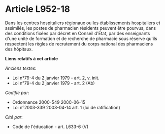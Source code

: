 # Article L952-18

Dans les centres hospitaliers régionaux ou les établissements hospitaliers et assimilés, les postes de pharmacien résidents
peuvent être pourvus, dans des conditions fixées par décret en Conseil d'Etat, par des enseignants d'une unité de formation
et de recherche de pharmacie sous réserve qu'ils respectent les règles de recrutement du corps national des pharmaciens des
hôpitaux.

**Liens relatifs à cet article**

_Anciens textes_:

  - Loi n°79-4 du 2 janvier 1979 - art. 2, v. init.
  - Loi n°79-4 du 2 janvier 1979 - art. 2 (Ab)

_Codifié par_:

  - Ordonnance 2000-549 2000-06-15
  - Loi n°2003-339 2003-04-14 art. 1 (loi de ratification)

_Cité par_:

  - Code de l'éducation - art. L633-6 (V)

